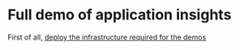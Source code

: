 # Full demo of application insights

First of all, [deploy the infrastructure required for the demos](./DeployIInfrastructure.ipynb)

